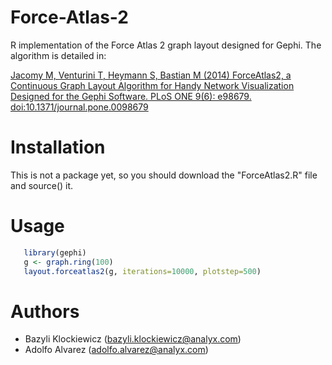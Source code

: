 Force-Atlas-2
=============

R implementation of the Force Atlas 2 graph layout designed for Gephi. The algorithm is detailed in:

[Jacomy M, Venturini T, Heymann S, Bastian M (2014) ForceAtlas2, a Continuous Graph Layout Algorithm for Handy Network Visualization Designed for the Gephi Software. PLoS ONE 9(6): e98679. doi:10.1371/journal.pone.0098679](http://journals.plos.org/plosone/article?id=10.1371/journal.pone.0098679)


# Installation

This is not a package yet, so you should download the "ForceAtlas2.R" file and source() it.

# Usage
 ```R
    library(gephi)
    g <- graph.ring(100)
    layout.forceatlas2(g, iterations=10000, plotstep=500)
  ```

# Authors

- Bazyli Klockiewicz (bazyli.klockiewicz@analyx.com)
- Adolfo Alvarez (adolfo.alvarez@analyx.com)

